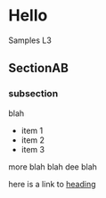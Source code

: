 # Hello
Samples
L3

## SectionAB

### subsection

blah

* item 1
* item 2
* item 3

more blah blah
dee blah

here is a link
to [heading](#Hello)
